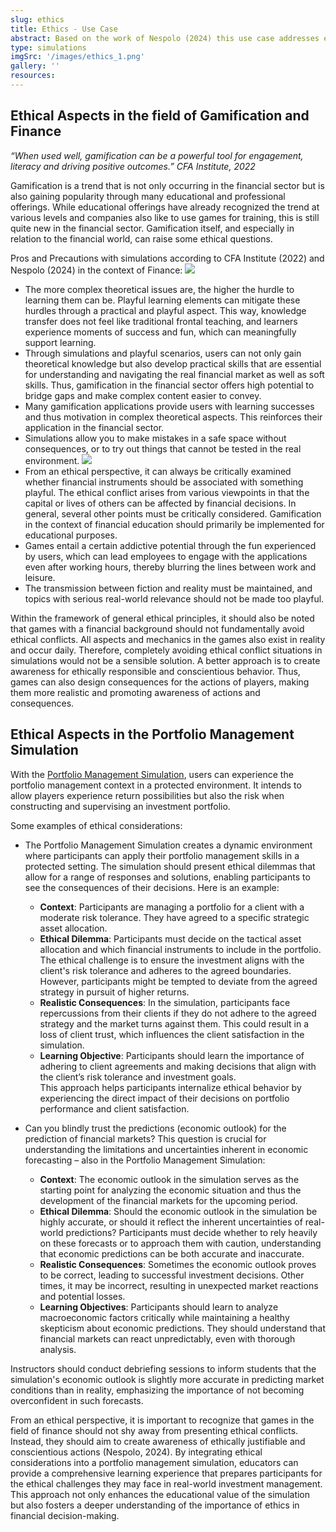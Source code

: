 ```yaml
---
slug: ethics
title: Ethics - Use Case
abstract: Based on the work of Nespolo (2024) this use case addresses ethical aspects in the context of gamification and Game-Based Learning in Finance. First, the topic is discussed in general and thereafter more specific in the context of a Portfolio Management Simulation.
type: simulations
imgSrc: '/images/ethics_1.png'
gallery: ''
resources:
---
```


## Ethical Aspects in the field of Gamification and Finance

*“When used well, gamification can be a powerful tool for engagement, literacy and driving positive outcomes.” CFA Institute, 2022*

Gamification is a trend that is not only occurring in the financial sector but is also gaining popularity through many educational and professional offerings. While educational offerings have already recognized the trend at various levels and companies also like to use games for training, this is still quite new in the financial sector. Gamification itself, and especially in relation to the financial world, can raise some ethical questions.

Pros and Precautions with simulations according to CFA Institute (2022) and Nespolo (2024) in the context of Finance: 
![](https://sos-ch-dk-2.exo.io/gbl-uzh/ethics_check.png)
- The more complex theoretical issues are, the higher the hurdle to learning them can be. Playful learning elements can mitigate these hurdles through a practical and playful aspect. This way, knowledge transfer does not feel like traditional frontal teaching, and learners experience moments of success and fun, which can meaningfully support learning. 
- Through simulations and playful scenarios, users can not only gain theoretical knowledge but also develop practical skills that are essential for understanding and navigating the real financial market as well as soft skills. Thus, gamification in the financial sector offers high potential to bridge gaps and make complex content easier to convey. 
- Many gamification applications provide users with learning successes and thus motivation in complex theoretical aspects. This reinforces their application in the financial sector.  
- Simulations allow you to make mistakes in a safe space without consequences, or to try out things that cannot be tested in the real environment. 
![](https://sos-ch-dk-2.exo.io/gbl-uzh/ethics_warn.png)
- From an ethical perspective, it can always be critically examined whether financial instruments should be associated with something playful. The ethical conflict arises from various viewpoints in that the capital or lives of others can be affected by financial decisions. In general, several other points must be critically considered. Gamification in the context of financial education should primarily be implemented for educational purposes. 
- Games entail a certain addictive potential through the fun experienced by users, which can lead employees to engage with the applications even after working hours, thereby blurring the lines between work and leisure.
- The transmission between fiction and reality must be maintained, and topics with serious real-world relevance should not be made too playful. 

Within the framework of general ethical principles, it should also be noted that games with a financial background should not fundamentally avoid ethical conflicts. All aspects and mechanics in the games also exist in reality and occur daily. Therefore, completely avoiding ethical conflict situations in simulations would not be a sensible solution. A better approach is to create awareness for ethically responsible and conscientious behavior. Thus, games can also design consequences for the actions of players, making them more realistic and promoting awareness of actions and consequences.

## Ethical Aspects in the Portfolio Management Simulation

With the [Portfolio Management Simulation](https://www.gbl.uzh.ch/games/portfolio-management-simulation), users can experience the portfolio management context in a protected environment. It intends to allow players experience return possibilities but also the risk when constructing and supervising an investment portfolio. 

Some examples of ethical considerations: 

- The Portfolio Management Simulation creates a dynamic environment where participants can apply their portfolio management skills in a protected setting. The simulation should present ethical dilemmas that allow for a range of responses and solutions, enabling participants to see the consequences of their decisions. Here is an example: 
  - **Context**: Participants are managing a portfolio for a client with a moderate risk tolerance. They have agreed to a specific strategic asset allocation. 
  - **Ethical Dilemma**: Participants must decide on the tactical asset allocation and which financial instruments to include in the portfolio. The ethical challenge is to ensure the investment aligns with the client's risk tolerance and adheres to the agreed boundaries. However, participants might be tempted to deviate from the agreed strategy in pursuit of higher returns. 
  - **Realistic Consequences**: In the simulation, participants face repercussions from their clients if they do not adhere to the agreed strategy and the market turns against them. This could result in a loss of client trust, which influences the client satisfaction in the simulation.  
  - **Learning Objective**: Participants should learn the importance of adhering to client agreements and making decisions that align with the client’s risk tolerance and investment goals.  
This approach helps participants internalize ethical behavior by experiencing the direct impact of their decisions on portfolio performance and client satisfaction. 

- Can you blindly trust the predictions (economic outlook) for the prediction of financial markets? This question is crucial for understanding the limitations and uncertainties inherent in economic forecasting – also in the Portfolio Management Simulation: 
  - **Context**: The economic outlook in the simulation serves as the starting point for analyzing the economic situation and thus the development of the financial markets for the upcoming period.  
  - **Ethical Dilemma**: Should the economic outlook in the simulation be highly accurate, or should it reflect the inherent uncertainties of real-world predictions? Participants must decide whether to rely heavily on these forecasts or to approach them with caution, understanding that economic predictions can be both accurate and inaccurate. 
  - **Realistic Consequences**: Sometimes the economic outlook proves to be correct, leading to successful investment decisions. Other times, it may be incorrect, resulting in unexpected market reactions and potential losses. 
  - **Learning Objectives**: Participants should learn to analyze macroeconomic factors critically while maintaining a healthy skepticism about economic predictions. They should understand that financial markets can react unpredictably, even with thorough analysis. 

Instructors should conduct debriefing sessions to inform students that the simulation's economic outlook is slightly more accurate in predicting market conditions than in reality, emphasizing the importance of not becoming overconfident in such forecasts. 

From an ethical perspective, it is important to recognize that games in the field of finance should not shy away from presenting ethical conflicts. Instead, they should aim to create awareness of ethically justifiable and conscientious actions (Nespolo, 2024). By integrating ethical considerations into a portfolio management simulation, educators can provide a comprehensive learning experience that prepares participants for the ethical challenges they may face in real-world investment management. This approach not only enhances the educational value of the simulation but also fosters a deeper understanding of the importance of ethics in financial decision-making. 
